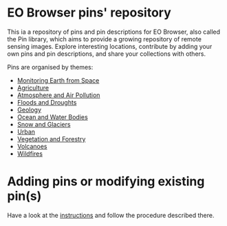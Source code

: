 # EO Browser pins' repository
This ia a repository of pins and pin descriptions for EO Browser, also called the Pin library, which aims to provide a growing repository of remote sensing images. Explore interesting locations, contribute by adding your own pins and pin descriptions, and share your collections with others. 

Pins are organised by themes:

 - [Monitoring Earth from Space](Monitoring_Earth_from_Space)
 - [Agriculture](Agriculture)
 - [Atmosphere and Air Pollution](Atmosphere_and_Air_Pollution)
 - [Floods and Droughts](Floods_and_Droughts)
 - [Geology](Geology)
 - [Ocean and Water Bodies](Ocean_and_Water_Bodies)
 - [Snow and Glaciers](Snow_and_Glaciers)
 - [Urban](Urban)
 - [Vegetation and Forestry](Vegetation_and_Forestry)
 - [Volcanoes](Volcanoes)
 - [Wildfires](Wildfires)

# Adding pins or modifying existing pin(s)

Have a look at the [instructions](example) and follow the procedure described there.
